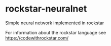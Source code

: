 # rockstar-neuralnet
Simple neural network implemented in rockstar

For information about the rockstar language see https://codewithrockstar.com/ 

